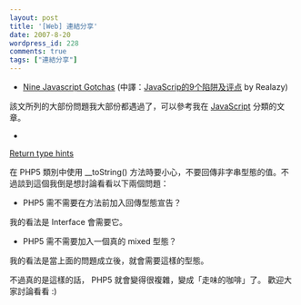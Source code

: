 ```yaml
---
layout: post
title: '[Web] 連結分享'
date: 2007-8-20
wordpress_id: 228
comments: true
tags: ["連結分享"]
---
```


* [Nine Javascript Gotchas](http://www.fitzblog.com/tabid/17782/bid/2127/Nine-Javascript-Gotchas.aspx) (中譯：[JavaScrip的9个陷阱及评点](http://realazy.org/blog/2007/08/20/nine-javascript-gotchas/) by Realazy)

該文所列的大部份問題我大部份都遇過了，可以參考我在 [JavaScript](http://blog.roodo.com/jaceju/archives/cat_13834.html) 分類的文章。

*

[Return type hints](http://www.stubbles.org/archives/27-Return-type-hints.html)

在 PHP5 類別中使用 __toString() 方法時要小心，不要回傳非字串型態的值。不過談到這個我倒是想討論看看以下兩個問題：

* PHP5 需不需要在方法前加入回傳型態宣告？

我的看法是 Interface 會需要它。

* PHP5 需不需要加入一個真的 mixed 型態？

我的看法是當上面的問題成立後，就會需要這樣的型態。



不過真的是這樣的話， PHP5 就會變得很複雜，變成「走味的咖啡」了。 歡迎大家討論看看 :)


